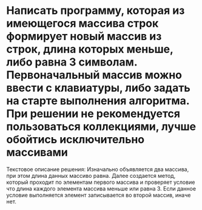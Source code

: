 # Написать программу, которая из имеющегося массива строк формирует новый массив из строк, длина которых меньше, либо равна 3 символам. Первоначальный массив можно ввести с клавиатуры, либо задать на старте выполнения алгоритма. При решении не рекомендуется пользоваться коллекциями, лучше обойтись исключительно массивами
Текстовое описание решения:
Изначально объявляется два массива, при этом длина данных массиво равна. Далее создается метод, который проходит по элементам первого массива и проверяет условие что длина каждого элемента массива меньше или равна 3. Если данное условие выполняется элемент записывается во второй массив, иначе нет.

